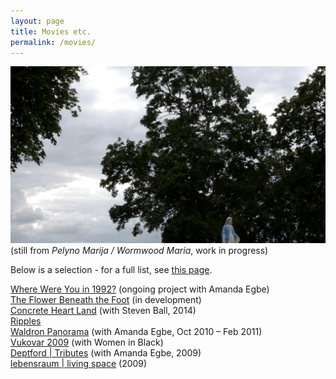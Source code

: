 ```yaml
---
layout: page
title: Movies etc.
permalink: /movies/
---
```


![](/images/screenshot.png)
(still from _Pelyno Marija / Wormwood Maria_, work in progress)
  
Below is a selection - for a full list, see [this page](https://rosedetivoli.github.io/all_works/).  
  
[Where Were You in 1992?](http://1992.maydayrooms.org) (ongoing project with Amanda Egbe)  
[The Flower Beneath the Foot](https://theflowerbeneaththefoot.com/) (in development)  
[Concrete Heart Land](http://concreteheartland.info) (with Steven Ball, 2014)  
[Ripples](https://rosedetivoli.github.io/april_showers/)  
[Waldron Panorama](https://rosedetivoli.github.io/waldron/) (with Amanda  Egbe, Oct 2010 – Feb 2011)  
[Vukovar 2009](https://rosedetivoli.github.io/vukovar/) (with Women in  Black)  
[Deptford | Tributes](https://player.vimeo.com/video/129543067) (with Amanda  Egbe, 2009)  
[lebensraum | living space](https://rosedetivoli.github.io/lebensraum/) (2009)  

  
